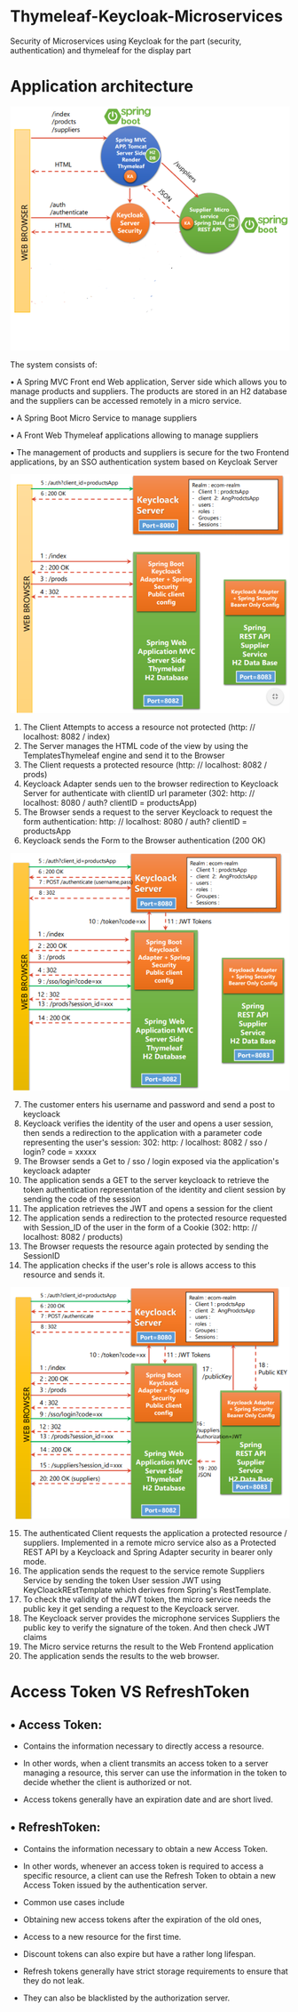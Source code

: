 # Thymeleaf-Keycloak-Microservices
Security of Microservices using Keycloak for the part (security, authentication) and thymeleaf for the display part

# Application architecture

<p align="center">
  <img src="https://github.com/warakiabdelbasset/Security-of-Microservices-Keycloak/blob/master/img/Capture1.PNG">
</p>



The system consists of:

• A Spring MVC Front end Web application, Server side which allows you to manage products and suppliers. The products are stored in an H2 database and the suppliers can be accessed remotely in a micro service.

• A Spring Boot Micro Service to manage suppliers

• A Front Web Thymeleaf applications allowing to manage suppliers

• The management of products and suppliers is secure for the two Frontend applications, by an SSO authentication system based on Keycloak Server


<p align="center">
  <img src="https://github.com/warakiabdelbasset/Security-of-Microservices-Keycloak/blob/master/img/Capture2.PNG">
</p>


1. The Client Attempts to access a resource not protected (http: // localhost: 8082 / index)
2. The Server manages the HTML code of the view by using the TemplatesThymeleaf engine and send it to the Browser
3. The Client requests a protected resource (http: // localhost: 8082 / prods)
4. Keycloack Adapter sends uen to the browser redirection to Keycloack Server for authenticate with clientID url parameter (302: http: // localhost: 8080 / auth? clientID = productsApp)
5. The Browser sends a request to the server Keycloack to request the form authentication: http: // localhost: 8080 / auth? clientID = productsApp
6. Keycloack sends the Form to the Browser authentication (200 OK)

<p align="center">
  <img src="https://github.com/warakiabdelbasset/Security-of-Microservices-Keycloak/blob/master/img/Capture3.PNG">
</p>

7. The customer enters his username and password and send a post to keycloack
8. Keycloack verifies the identity of the user and opens a user session, then sends a redirection to the application with a parameter code representing the user's session: 302: http: / localhost: 8082 / sso / login? code = xxxxx
9. The Browser sends a Get to / sso / login exposed via the application's keycloack adapter
10. The application sends a GET to the server keycloack to retrieve the token authentication representation of the identity and client session by sending the code of the session
11. The application retrieves the JWT and opens a session for the client
12. The application sends a redirection to the protected resource requested with Session_ID of the user in the form of a Cookie (302: http: // localhost: 8082 / products)
13. The Browser requests the resource again protected by sending the SessionID
14. The application checks if the user's role is allows access to this resource and sends it.


<p align="center">
  <img src="https://github.com/warakiabdelbasset/Security-of-Microservices-Keycloak/blob/master/img/Capture4.PNG">
</p>


15. The authenticated Client requests the application a protected resource / suppliers. Implemented in a remote micro service also as a Protected REST API by a Keycloack and Spring Adapter security in bearer only mode.
16. The application sends the request to the service remote Suppliers Service by sending the token User session JWT using KeyCloackREstTemplate which derives from Spring's RestTemplate.
17. To check the validity of the JWT token, the micro service needs the public key it get sending a request to the Keycloack server.
18. The Keycloack server provides the microphone services Suppliers the public key to verify the signature of the token. And then check JWT claims
19. The Micro service returns the result to the Web Frontend application
20. The application sends the results to the web browser.


# Access Token VS RefreshToken

## • Access Token:

   - Contains the information necessary to directly access a resource.

   - In other words, when a client transmits an access token to a server managing a resource, this server can use the information       in the token to decide whether the client is authorized or not.
   - Access tokens generally have an expiration date and are short lived.

## • RefreshToken:

   - Contains the information necessary to obtain a new Access Token.

   - In other words, whenever an access token is required to access a specific resource, a client can use the Refresh Token to           obtain a new Access Token issued by the authentication server.

   - Common use cases include

   - Obtaining new access tokens after the expiration of the old ones,

   - Access to a new resource for the first time.

   - Discount tokens can also expire but have a rather long lifespan.

   - Refresh tokens generally have strict storage requirements to ensure that they do not leak.

   - They can also be blacklisted by the authorization server.
